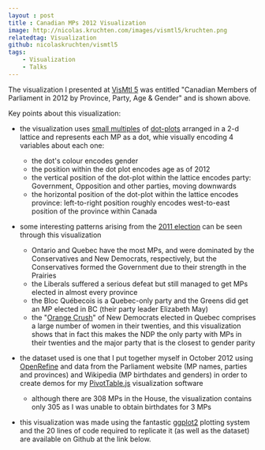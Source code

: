 ```yaml
---
layout : post
title : Canadian MPs 2012 Visualization
image: http://nicolas.kruchten.com/images/vismtl5/kruchten.png
relatedtag: Visualization
github: nicolaskruchten/vismtl5
tags:
    - Visualization
    - Talks
---
```


The visualization I presented at [VisMtl 5][vm] was entitled "Canadian Members of Parliament in 2012 by Province, Party, Age & Gender" and is shown above.

<!-- more -->

Key points about this visualization:

* the visualization uses [small multiples][sm] of [dot-plots][dp] arranged in a 2-d lattice and represents each MP as a dot, whie visually encoding 4 variables about each one: 
    * the dot's colour encodes gender
    * the position within the dot plot encodes age as of 2012
    * the vertical position of the dot-plot within the lattice encodes party: Government, Opposition and other parties, moving downwards
    * the horizontal position of the dot-plot within the lattice encodes province: left-to-right position roughly encodes west-to-east position of the province within Canada

* some interesting patterns arising from the [2011 election][el] can be seen through this visualization
    * Ontario and Quebec have the most MPs, and were dominated by the Conservatives and New Democrats, respectively, but the Conservatives formed the Government due to their strength in the Prairies
    * the Liberals suffered a serious defeat but still managed to get MPs elected in almost every province
    * the Bloc Québecois is a Quebec-only party and the Greens did get an MP elected in BC (their party leader Elizabeth May)
    * the "[Orange Crush][oc]" of New Democrats elected in Quebec comprises a large number of women in their twenties, and this visualization shows that in fact this makes the NDP the only party with MPs in their twenties and the major party that is the closest to gender parity

* the dataset used is one that I put together myself in October 2012 using [OpenRefine][or] and data from the Parliament website (MP names, parties and provinces) and Wikipedia (MP birthdates and genders) in order to create demos for my [PivotTable.js][pv] visualization software
    * although there are 308 MPs in the House, the visualization contains only 305 as I was unable to obtain birthdates for 3 MPs

* this visualization was made using the fantastic [ggplot2][gg] plotting system and the 20 lines of code required to replicate it (as well as the dataset) are available on Github at the link below.

[oc]: http://en.wikipedia.org/wiki/History_of_the_New_Democratic_Party#Historical_Breakthrough_and_Official_Opposition
[el]: http://en.wikipedia.org/wiki/Canadian_federal_election,_2011
[or]: http://openrefine.org/
[sm]: http://en.wikipedia.org/wiki/Small_multiple
[gg]: http://ggplot2.org/
[dp]: http://en.wikipedia.org/wiki/Dot_plot_%28statistics%29
[pv]: http://nicolas.kruchten.com/pivottable
[vm]: http://nicolas.kruchten.com/content/2015/03/vismtl5/
